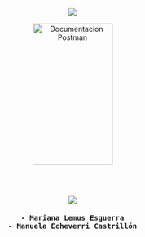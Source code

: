 <p align='center'>
    <img 
        src="https://capsule-render.vercel.app/api?type=waving&height=200&color=454856&text=Quiz%20Ingenieria%20Web&fontAlignY=30&fontSize=50&desc=Made%20by:%20Manuela%20Echeverri%20Castrillon%20y%20Mariana%20Lemus%20Esguerra&descAlign=50&descAlignY=50&fontAlign=50&descSize=15"
    />
</p>
<p align='center'>
  <a href="https://documenter.getpostman.com/view/42663501/2sAYdipA2B">
    <img 
        src="https://cdn.discordapp.com/attachments/1309955522690023515/1346340145049239602/image.png?ex=67c7d478&is=67c682f8&hm=d4033aefcf0f176ad5c9b1deeba67cfe95a1b1edbcd6ada735aee713247f9fe2&" width="157" height="277" alt="Documentacion Postman"
    />
  </a>
</p>

<br></br>

<p align="center">
    <img src="https://capsule-render.vercel.app/api?type=rect&height=30&color=454856&text=Miembros%20del%20equipo:&fontSize=25&fontColor=FFFFFF&fontAlignY=53"/>
    <samp>
        <br></br>
             <b>
                - Mariana Lemus Esguerra
            <br />
                - Manuela Echeverri Castrillón
            <br />
    </samp>
